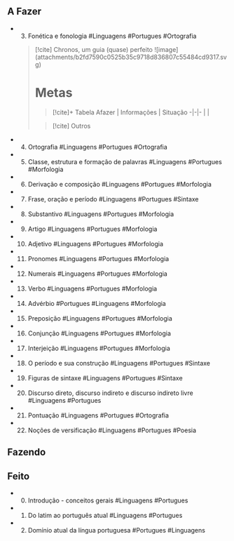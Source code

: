 ## A Fazer
- 03. Fonética e fonologia #Linguagens #Portugues #Ortografia  
  > [!cite] Chronos, um guia (quase) perfeito
  >![image] (attachments/b2fd7590c0525b35c9718d836807c55484cd9317.svg)
  > # Metas
  > >  [!cite]+ Tabela
  > >  Afazer | Informações | Situação
  > > -|-|-
  > > | |
  > 
  > > [!cite] Outros
- 04. Ortografia #Linguagens #Portugues #Ortografia  
- 05. Classe, estrutura e formação de palavras #Linguagens #Portugues #Morfologia  
- 06. Derivação e composição #Linguagens #Portugues #Morfologia  
- 07. Frase, oração e período #Linguagens #Portugues #Sintaxe  
- 08. Substantivo #Linguagens #Portugues #Morfologia  
- 09. Artigo #Linguagens #Portugues #Morfologia  
- 10. Adjetivo #Linguagens #Portugues #Morfologia  
- 11. Pronomes #Linguagens #Portugues #Morfologia  
- 12. Numerais #Linguagens #Portugues #Morfologia  
- 13. Verbo #Linguagens #Portugues #Morfologia  
- 14. Advérbio #Portugues #Linguagens #Morfologia  
- 15. Preposição #Linguagens #Portugues #Morfologia  
- 16. Conjunção #Linguagens #Portugues #Morfologia  
- 17. Interjeição #Linguagens #Portugues #Morfologia  
- 18. O período e sua construção #Linguagens #Portugues #Sintaxe  
- 19. Figuras de sintaxe #Linguagens #Portugues #Sintaxe  
- 20. Discurso direto, discurso indireto e discurso indireto livre #Linguagens #Portugues  
- 21. Pontuação #Linguagens #Portugues #Ortografia  
- 22. Noções de versificação #Linguagens #Portugues #Poesia  

## Fazendo

## Feito
- 00. Introdução - conceitos gerais #Linguagens #Portugues  
- 01. Do latim ao português atual #Linguagens #Portugues  
- 02. Domínio atual da língua portuguesa #Portugues #Linguagens  